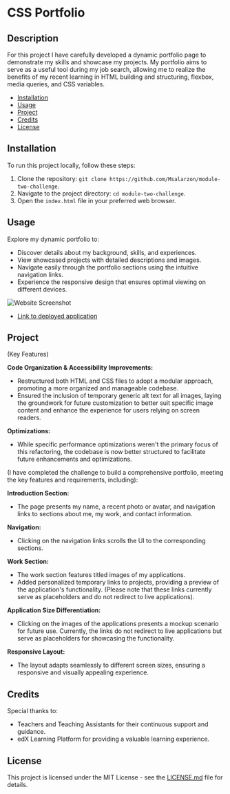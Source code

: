 # CSS Portfolio

## Description

For this project I have carefully developed a dynamic portfolio page to demonstrate my skills and showcase my projects. 
My portfolio aims to serve as a useful tool during my job search, allowing me to realize the benefits of my recent learning in HTML building and structuring, flexbox, media queries, and CSS variables.

- [Installation](#installation)
- [Usage](#usage)
- [Project](#project)
- [Credits](#credits)
- [License](#license)

## Installation

To run this project locally, follow these steps:

1. Clone the repository: `git clone https://github.com/Msalarzon/module-two-challenge`.
2. Navigate to the project directory: `cd module-two-challenge`.
3. Open the `index.html` file in your preferred web browser.

## Usage

Explore my dynamic portfolio to:

- Discover details about my background, skills, and experiences.
- View showcased projects with detailed descriptions and images.
- Navigate easily through the portfolio sections using the intuitive navigation links.
- Experience the responsive design that ensures optimal viewing on different devices.

![Website Screenshot](images/website-meriam.png)

- [Link to deployed application](https://msalarzon.github.io/module-two-challenge/)

## Project 
(Key Features)

**Code Organization & Accessibility Improvements:**
- Restructured both HTML and CSS files to adopt a modular approach, promoting a more organized and manageable codebase.
- Ensured the inclusion of temporary generic alt text for all images, laying the groundwork for future customization to better suit specific image content and enhance the experience for users relying on screen readers.
   
**Optimizations:**
- While specific performance optimizations weren't the primary focus of this refactoring, the codebase is now better structured to facilitate future enhancements and optimizations.

(I have completed the challenge to build a comprehensive portfolio, meeting the key features and requirements, including):

**Introduction Section:**
  - The page presents my name, a recent photo or avatar, and navigation links to sections about me, my work, and contact information.

**Navigation:**
  - Clicking on the navigation links scrolls the UI to the corresponding sections.

**Work Section:**
  - The work section features titled images of my applications.
  - Added personalized temporary links to projects, providing a preview of the application's functionality. (Please note that these links currently serve as placeholders and do not redirect to live applications).


**Application Size Differentiation:**
  - Clicking on the images of the applications presents a mockup scenario for future use. Currently, the links do not redirect to live applications but serve as placeholders for showcasing the functionality.

**Responsive Layout:**
  - The layout adapts seamlessly to different screen sizes, ensuring a responsive and visually appealing experience.


## Credits

Special thanks to:

- Teachers and Teaching Assistants for their continuous support and guidance.
- edX Learning Platform for providing a valuable learning experience.

## License

This project is licensed under the MIT License - see the [LICENSE.md](LICENSE) file for details.

